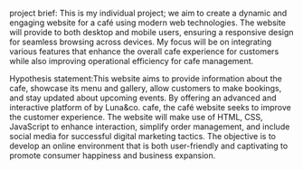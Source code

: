 project brief:
This is my individual project; we aim to create a dynamic and engaging website for a café using 
modern web technologies. The website will provide to both desktop and mobile users, ensuring
a responsive design for seamless browsing across devices. My focus will be on integrating various
features that enhance the overall cafe experience for customers while also improving operational 
efficiency for cafe management.


Hypothesis statement:This website aims to provide information about the cafe, showcase its menu 
and gallery, allow customers to make bookings, and stay updated about upcoming events. 
By offering an advanced and interactive platform of by Luna&co. cafe, the café website seeks 
to improve the customer experience. The website will make use of HTML, CSS, JavaScript to enhance 
interaction, simplify order management, and include social media for successful digital marketing
tactics. The objective is to develop an online environment that is both user-friendly and captivating 
to promote consumer happiness and business expansion.
